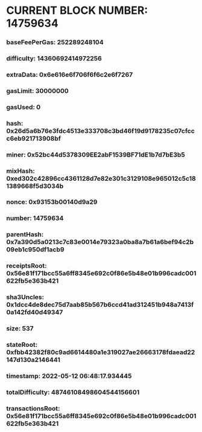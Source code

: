 # CURRENT BLOCK NUMBER: 14759634

### baseFeePerGas: 252289248104
### difficulty: 14360692414972256
### extraData: 0x6e616e6f706f6f6c2e6f7267
### gasLimit: 30000000
### gasUsed: 0
### hash: 0x26d5a6b76e3fdc4513e333708c3bd46f19d9178235c07cfccc6eb921713908bf
### miner: 0x52bc44d5378309EE2abF1539BF71dE1b7d7bE3b5
### mixHash: 0xed302c42896cc4361128d7e82e301c3129108e965012c5c181389668f5d3034b
### nonce: 0x93153b00140d9a29
### number: 14759634
### parentHash: 0x7a390d5a0213c7c83e0014e79323a0ba8a7b61a6bef94c2b09eb1c950df1acb9
### receiptsRoot: 0x56e81f171bcc55a6ff8345e692c0f86e5b48e01b996cadc001622fb5e363b421
### sha3Uncles: 0x1dcc4de8dec75d7aab85b567b6ccd41ad312451b948a7413f0a142fd40d49347
### size: 537
### stateRoot: 0xfbb42382f80c9ad6614480a1e319027ae26663178fdaead22147d130a2146441
### timestamp: 2022-05-12 06:48:17.934445
### totalDifficulty: 48746108498604544156601
### transactionsRoot: 0x56e81f171bcc55a6ff8345e692c0f86e5b48e01b996cadc001622fb5e363b421
